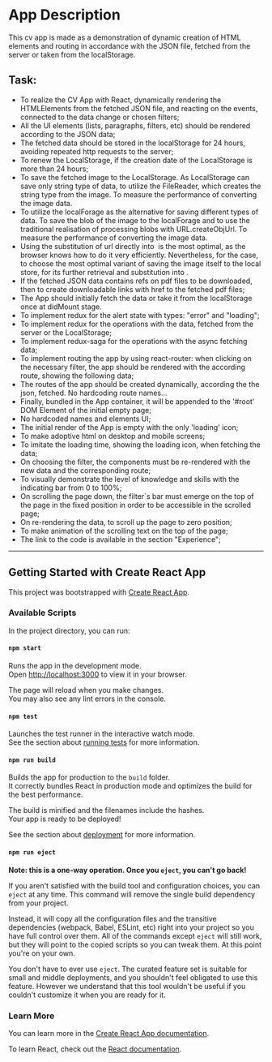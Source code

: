 # App Description
This cv app is made as a demonstration of dynamic creation of HTML elements and routing in accordance with the 
JSON file, fetched from the server or taken from the localStorage.
## Task: 
- To realize the CV App with React, dynamically rendering the HTMLElements from the fetched JSON file, and 
reacting on the events, connected to the data change or chosen filters;
- All the UI elements (lists, paragraphs, filters, etc) should be rendered according to the JSON data;
- The fetched data should be stored in the localStorage for 24 hours, avoiding repeated http requests to the
server;
- To renew the LocalStorage, if the creation date of the LocalStorage is more than 24 hours; 
- To save the fetched image to the LocalStorage. As LocalStorage can save only string type of data, to utilize the 
FileReader, which creates the string type from the image. To measure the performance of converting the image data.
- To utilize the localForage as the alternative for saving different types of data. To save the blob of the image to the
localForage and to use the traditional realisation of processing blobs with URL.createObjUrl. 
To measure the performance of converting the image data.
- Using the substitution of url directly into <img src="" > is the most optimal, as the browser knows how to do it
very efficiently. Nevertheless, for the case, to choose the most optimal variant of saving the image itself to the
local store, for its further retrieval and substitution into <img src="" >.
- If the fetched JSON data contains refs on pdf files to be downloaded, then to create downloadable <a> links 
with href to the fetched pdf files;
- The App should initially fetch the data or take it from the localStorage once at didMount stage.
- To implement redux for the alert state with types: "error" and "loading";
- To implement redux for the operations with the data, fetched from the server or the LocalStorage;
- To implement redux-saga for the operations with the async fetching data;
- To implement routing the app by using react-router: when clicking on the necessary filter, the app should be rendered
with the according route, showing the following data;
- The routes of the app should be created dynamically, according the the json, fetched. No hardcoding route names...
- Finally, bundled in the App container, it will be appended to the '#root' DOM Element of the initial empty page;
- No hardcoded names and elements UI;
- The initial render of the App is empty with the only 'loading' icon;
- To make adoptive html on desktop and mobile screens;
- To imitate the loading time, showing the loading icon, when fetching the data;
- On choosing the filter, the components must be re-rendered with the new data and the corresponding route;
- To visually demonstrate the level of knowledge and skills with the indicating bar from 0 to 100%;
- On scrolling the page down, the filter`s bar must emerge on the top of the page in the fixed position 
in order to be accessible in the scrolled page;
- On re-rendering the data, to scroll up the page to zero position;
- To make animation of the scrolling text on the top of the page;
- The link to the code is available in the section "Experience";
______________________

## Getting Started with Create React App

This project was bootstrapped with [Create React App](https://github.com/facebook/create-react-app).

### Available Scripts

In the project directory, you can run:

#### `npm start`

Runs the app in the development mode.\
Open [http://localhost:3000](http://localhost:3000) to view it in your browser.

The page will reload when you make changes.\
You may also see any lint errors in the console.

#### `npm test`

Launches the test runner in the interactive watch mode.\
See the section about [running tests](https://facebook.github.io/create-react-app/docs/running-tests) for more information.

#### `npm run build`

Builds the app for production to the `build` folder.\
It correctly bundles React in production mode and optimizes the build for the best performance.

The build is minified and the filenames include the hashes.\
Your app is ready to be deployed!

See the section about [deployment](https://facebook.github.io/create-react-app/docs/deployment) for more information.

#### `npm run eject`

**Note: this is a one-way operation. Once you `eject`, you can't go back!**

If you aren't satisfied with the build tool and configuration choices, you can `eject` at any time. This command will remove the single build dependency from your project.

Instead, it will copy all the configuration files and the transitive dependencies (webpack, Babel, ESLint, etc) right into your project so you have full control over them. All of the commands except `eject` will still work, but they will point to the copied scripts so you can tweak them. At this point you're on your own.

You don't have to ever use `eject`. The curated feature set is suitable for small and middle deployments, and you shouldn't feel obligated to use this feature. However we understand that this tool wouldn't be useful if you couldn't customize it when you are ready for it.

### Learn More
You can learn more in the [Create React App documentation](https://facebook.github.io/create-react-app/docs/getting-started).

To learn React, check out the [React documentation](https://reactjs.org/).